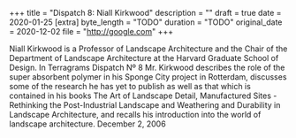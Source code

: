+++
title = "Dispatch 8: Niall Kirkwood"
description = ""
draft = true
date = 2020-01-25
[extra]
byte_length = "TODO"
duration = "TODO"
original_date = 2020-12-02
file = "http://google.com"
+++

Niall Kirkwood is a Professor of Landscape Architecture and the Chair of the Department of Landscape Architecture at the Harvard Graduate School of Design. In Terragrams Dispatch Nº 8 Mr. Kirkwood describes the role of the super absorbent polymer in his Sponge City project in Rotterdam, discusses some of the research he has yet to publish as well as that which is contained in his books The Art of Landscape Detail, Manufactured Sites - Rethinking the Post-Industrial Landscape and Weathering and Durability in Landscape Architecture, and recalls his introduction into the world of landscape architecture. December 2, 2006
